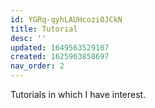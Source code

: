 ```yaml
---
id: YGRq-qyhLAUHcozi0JCkN
title: Tutorial
desc: ''
updated: 1649563529107
created: 1625963858697
nav_order: 2
---
```

Tutorials in which I have interest.
